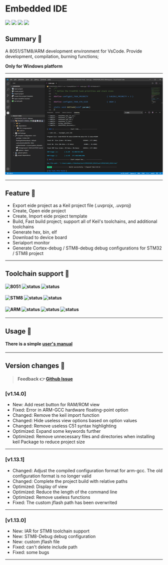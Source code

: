 # Embedded IDE

[![](https://vsmarketplacebadge.apphb.com/version/cl.eide.svg)](https://marketplace.visualstudio.com/items?itemName=CL.eide) [![](https://vsmarketplacebadge.apphb.com/installs/cl.eide.svg)](https://marketplace.visualstudio.com/items?itemName=CL.eide) [![](https://vsmarketplacebadge.apphb.com/downloads/cl.eide.svg)](https://marketplace.visualstudio.com/items?itemName=CL.eide) [![](https://vsmarketplacebadge.apphb.com/rating/cl.eide.svg)](https://marketplace.visualstudio.com/items?itemName=CL.eide)

## Summary 📑

A 8051/STM8/ARM development environment for VsCode. Provide development, compilation, burning functions;

**Only for Windows platform**

***

![preview](./res/preview/show.png)

***

## Feature 🎉

* Export eide project as a Keil project file (.uvprojx, .uvproj)
* Create, Open eide project
* Create, Import eide project template
* Build, Fast build project; support all of Keil's toolchains, and additional toolchains
* Generate hex, bin, elf
* Download to device board
* Serialport monitor
* Generate Cortex-debug / STM8-debug debug configurations for STM32 / STM8 project

***

## Toolchain support 🔨

#### ![8051](https://img.shields.io/badge/-8051_:-grey.svg) ![status](https://img.shields.io/badge/Keil_C51-done-brightgreen.svg) ![status](https://img.shields.io/badge/SDCC-done-brightgreen.svg)


#### ![STM8](https://img.shields.io/badge/-STM8_:-grey.svg) ![status](https://img.shields.io/badge/IAR_STM8-done-brightgreen.svg) ![status](https://img.shields.io/badge/SDCC-done-brightgreen.svg)

#### ![ARM](https://img.shields.io/badge/-ARM_:-grey.svg) ![status](https://img.shields.io/badge/ARMCC_V5-done-brightgreen.svg) ![status](https://img.shields.io/badge/ARMCC_V6-done-brightgreen.svg) ![status](https://img.shields.io/badge/ARM_GCC-done-brightgreen.svg)

***

## Usage 📖

#### There is a simple [user's manual](https://github0null.github.io/eide-manual)

***

## Version changes 🔔

> #### Feedback 👉 [Github Issue](https://github.com/github0null/eide/issues)

### [v1.14.0]
- New: Add reset button for RAM/ROM view
- Fixed: Error in ARM-GCC hardware floating-point option
- Changed: Remove the keil import function
- Changed: Hide useless view options based on option values
- Changed: Remove useless C51 syntax highlighting
- Optimized: Expand some keywords further
- Optimized: Remove unnecessary files and directories when installing keil Package to reduce project size
***

### [v1.13.1]
- Changed: Adjust the compiled configuration format for arm-gcc. The old configuration format is no longer valid
- Changed: Complete the project build with relative paths
- Optimized: Display of view
- Optimized: Reduce the length of the command line
- Optimized: Remove useless functions
- Fixed: The custom jflash path has been overwrited
***

### [v1.13.0]
- New: IAR for STM8 toolchain support
- New: STM8-Debug debug configuration
- New: custom jflash file
- Fixed: can't delete include path
- Fixed: some bugs
***